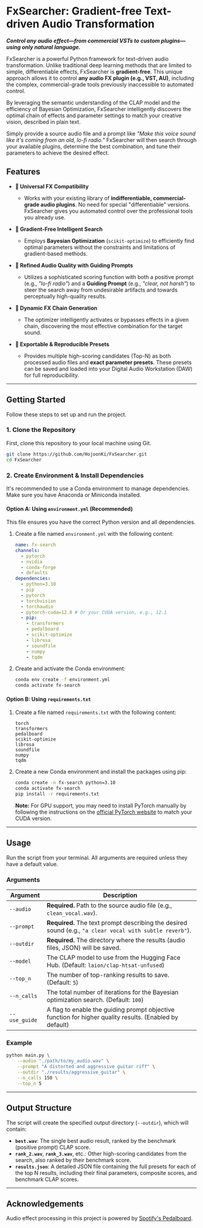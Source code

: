 # FxSearcher: Gradient-free Text-driven Audio Transformation

***Control any audio effect—from commercial VSTs to custom plugins—using only natural language.***

FxSearcher is a powerful Python framework for text-driven audio transformation. Unlike traditional deep learning methods that are limited to simple, differentiable effects, FxSearcher is **gradient-free**. This unique approach allows it to control **any audio FX plugin (e.g., VST, AU)**, including the complex, commercial-grade tools previously inaccessible to automated control.

By leveraging the semantic understanding of the CLAP model and the efficiency of Bayesian Optimization, FxSearcher intelligently discovers the optimal chain of effects and parameter settings to match your creative vision, described in plain text.

Simply provide a source audio file and a prompt like *"Make this voice sound like it's coming from an old, lo-fi radio."* FxSearcher will then search through your available plugins, determine the best combination, and tune their parameters to achieve the desired effect.

## Features

* **🎹 Universal FX Compatibility**
    * Works with your existing library of **indifferentiable, commercial-grade audio plugins**. No need for special "differentiable" versions. FxSearcher gives you automated control over the professional tools you already use.

* **🧠 Gradient-Free Intelligent Search**
    * Employs **Bayesian Optimization** (`scikit-optimize`) to efficiently find optimal parameters without the constraints and limitations of gradient-based methods.

* **🎯 Refined Audio Quality with Guiding Prompts**
    * Utilizes a sophisticated scoring function with both a positive prompt (e.g., *"lo-fi radio"*) and a **Guiding Prompt** (e.g., *"clear, not harsh"*) to steer the search away from undesirable artifacts and towards perceptually high-quality results.

* **🔗 Dynamic FX Chain Generation**
    * The optimizer intelligently activates or bypasses effects in a given chain, discovering the most effective combination for the target sound.

* **📁 Exportable & Reproducible Presets**
    * Provides multiple high-scoring candidates (Top-N) as both processed audio files and **exact parameter presets**. These presets can be saved and loaded into your Digital Audio Workstation (DAW) for full reproducibility.

-----

## Getting Started

Follow these steps to set up and run the project.

### 1\. Clone the Repository

First, clone this repository to your local machine using Git.

```bash
git clone https://github.com/HojoonKi/FxSearcher.git
cd FxSearcher
```

### 2\. Create Environment & Install Dependencies

It's recommended to use a Conda environment to manage dependencies. Make sure you have Anaconda or Miniconda installed.

#### Option A: Using `environment.yml` (Recommended)

This file ensures you have the correct Python version and all dependencies.

1.  Create a file named `environment.yml` with the following content:

    ```yaml
    name: fx-search
    channels:
      - pytorch
      - nvidia
      - conda-forge
      - defaults
    dependencies:
      - python=3.10
      - pip
      - pytorch
      - torchvision
      - torchaudio
      - pytorch-cuda=12.8 # Or your CUDA version, e.g., 12.1
      - pip:
        - transformers
        - pedalboard
        - scikit-optimize
        - librosa
        - soundfile
        - numpy
        - tqdm
    ```

2.  Create and activate the Conda environment:

    ```bash
    conda env create -f environment.yml
    conda activate fx-search
    ```

#### Option B: Using `requirements.txt`

1.  Create a file named `requirements.txt` with the following content:

    ```
    torch
    transformers
    pedalboard
    scikit-optimize
    librosa
    soundfile
    numpy
    tqdm
    ```

2.  Create a new Conda environment and install the packages using pip:

    ```bash
    conda create -n fx-search python=3.10
    conda activate fx-search
    pip install -r requirements.txt
    ```

    **Note:** For GPU support, you may need to install PyTorch manually by following the instructions on the [official PyTorch website](https://pytorch.org/get-started/locally/) to match your CUDA version.

-----

## Usage

Run the script from your terminal. All arguments are required unless they have a default value.

### Arguments

| Argument          | Description                                                                                              |
| ----------------- | -------------------------------------------------------------------------------------------------------- |
| `--audio`         | **Required.** Path to the source audio file (e.g., `clean_vocal.wav`).                                    |
| `--prompt`        | **Required.** The text prompt describing the desired sound (e.g., `"a clear vocal with subtle reverb"`). |
| `--outdir`        | **Required.** The directory where the results (audio files, JSON) will be saved.                         |
| `--model`         | The CLAP model to use from the Hugging Face Hub. (Default: `laion/clap-htsat-unfused`)                   |
| `--top_n`         | The number of top-ranking results to save. (Default: `5`)                                                |
| `--n_calls`       | The total number of iterations for the Bayesian optimization search. (Default: `100`)                      |
| `--use_guide`  | A flag to enable the guiding prompt objective function for higher quality results. (Enabled by default) |

### Example

```bash
python main.py \
    --audio "./path/to/my_audio.wav" \
    --prompt "A distorted and aggressive guitar riff" \
    --outdir "./results/aggressive_guitar" \
    --n_calls 150 \
    --top_n 5
```

-----

## Output Structure

The script will create the specified output directory (`--outdir`), which will contain:

  - **`best.wav`**: The single best audio result, ranked by the benchmark (positive prompt) CLAP score.
  - **`rank_2.wav`**, **`rank_3.wav`**, etc.: Other high-scoring candidates from the search, also ranked by their benchmark score.
  - **`results.json`**: A detailed JSON file containing the full presets for each of the top N results, including their final parameters, composite scores, and benchmark CLAP scores.

-----

## Acknowledgements

Audio effect processing in this project is powered by [Spotify's Pedalboard](https://github.com/spotify/pedalboard/tree/master?tab=readme-ov-file).